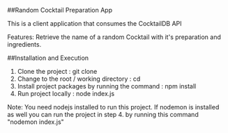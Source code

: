 ##Random Cocktail Preparation App

This is a client application that consumes 
the CocktailDB API 

Features: 
Retrieve the name of a random Cocktail with
it's preparation and ingredients.

##Installation and Execution 
1. Clone the project : git clone <url>
2. Change to the root / working directory : cd <root>
3. Install project packages by running the command : npm install 
4. Run project locally : node index.js

Note: You need nodejs installed to run this project.
If nodemon is installed as well you can run the project 
in step 4. by running this command "nodemon index.js"
